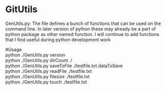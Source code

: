 # GitUtils

GenUtils.py:
The file defines a bunch of functions that can be used on the command line.
In later version of python these may already be a part of python package as other named function.
I will continue to add functions that I find useful during python development work

#Usage  
python ./GenUtils.py version  
python ./GenUtils.py dirCount ./  
python ./GenUtils.py saveToFile ./testfile.txt dataToSave  
python ./GenUtils.py readFile ./testfile.txt  
python ./GenUtils.py filesize ./testfile.txt  
python ./GenUtils.py touch ./testfile.txt  
